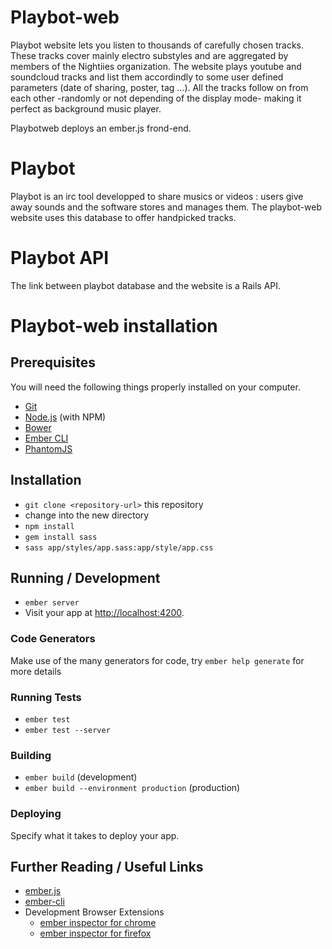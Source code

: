# Playbot-web

Playbot website lets you listen to thousands of carefully chosen tracks. These tracks cover mainly electro substyles and are aggregated by members of the Nightiies organization.
The website plays youtube and soundcloud tracks and list them accordindly to some user defined parameters (date of sharing, poster, tag ...).
All the tracks follow on from each other -randomly or not depending of the display mode- making it perfect as background music player.

Playbotweb deploys an ember.js frond-end.

# Playbot

Playbot is an irc tool developped to share musics or videos : users give away sounds and the software stores and manages them. The playbot-web website uses this database to offer handpicked tracks.

# Playbot API

The link between playbot database and the website is a Rails API.

# Playbot-web installation

## Prerequisites

You will need the following things properly installed on your computer.

* [Git](http://git-scm.com/)
* [Node.js](http://nodejs.org/) (with NPM)
* [Bower](http://bower.io/)
* [Ember CLI](http://www.ember-cli.com/)
* [PhantomJS](http://phantomjs.org/)

## Installation

* `git clone <repository-url>` this repository
* change into the new directory
* `npm install`
* `gem install sass`
* `sass app/styles/app.sass:app/style/app.css`

## Running / Development

* `ember server`
* Visit your app at [http://localhost:4200](http://localhost:4200).

### Code Generators

Make use of the many generators for code, try `ember help generate` for more details

### Running Tests

* `ember test`
* `ember test --server`

### Building

* `ember build` (development)
* `ember build --environment production` (production)

### Deploying

Specify what it takes to deploy your app.

## Further Reading / Useful Links

* [ember.js](http://emberjs.com/)
* [ember-cli](http://www.ember-cli.com/)
* Development Browser Extensions
  * [ember inspector for chrome](https://chrome.google.com/webstore/detail/ember-inspector/bmdblncegkenkacieihfhpjfppoconhi)
  * [ember inspector for firefox](https://addons.mozilla.org/en-US/firefox/addon/ember-inspector/)

